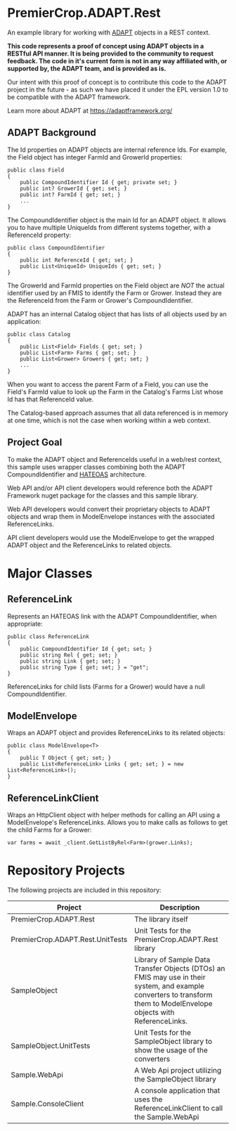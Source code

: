 # PremierCrop.ADAPT.Rest
An example library for working with [ADAPT](https://github.com/ADAPT/ADAPT/) objects in a REST context.  

**This code represents a proof of concept using ADAPT objects in a RESTful API manner.  It is being provided to the community to request feedback.  The code in it's current form is not in any way affiliated with, or supported by, the ADAPT team, and is provided as is.**

Our intent with this proof of concept is to contribute this code to the ADAPT project in the future - as such we have placed it under the EPL version 1.0 to be compatible with the ADAPT framework.  

Learn more about ADAPT at https://adaptframework.org/

## ADAPT Background
The Id properties on ADAPT objects are internal reference Ids.  For example, the Field object has integer 
FarmId and GrowerId properties:  

~~~
public class Field
{
	public CompoundIdentifier Id { get; private set; }
	public int? GrowerId { get; set; }
	public int? FarmId { get; set; }
	...
}
~~~

The CompoundIdentifier object is the main Id for an ADAPT object.  It allows
you to have multiple UniqueIds from different systems together, with a ReferenceId property:

~~~
public class CompoundIdentifier
{
	public int ReferenceId { get; set; }
	public List<UniqueId> UniqueIds { get; set; } 
}
~~~

The GrowerId and FarmId properties on the Field object are *NOT* the actual identifier used by an FMIS to identify the Farm or Grower.  Instead 
they are the ReferenceId from the Farm or Grower's CompoundIdentifier.  

ADAPT has an internal Catalog object that has lists of all objects used by an application:

~~~
public class Catalog
{
	public List<Field> Fields { get; set; }
	public List<Farm> Farms { get; set; }
	public List<Grower> Growers { get; set; }
	...
}
~~~

When you want to access the parent Farm of a Field, you can use the Field's FarmId value to look up the Farm in the Catalog's Farms List whose Id has that ReferenceId value.  

The Catalog-based approach assumes that all data referenced is in memory at one time, which is not the case when working within a web context.

## Project Goal
To make the ADAPT object and ReferenceIds useful in a web/rest context, this sample uses wrapper classes combining both the ADAPT CompoundIdentifier and [HATEOAS](https://spring.io/understanding/HATEOAS) architecture.  
 
Web API and/or API client developers would reference both the ADAPT Framework nuget package for the classes and this sample library.  

Web API developers would convert their proprietary objects to ADAPT objects and wrap them in 
ModelEnvelope instances with the associated ReferenceLinks.

API client developers would use the ModelEnvelope to get the wrapped ADAPT object and the ReferenceLinks to related objects.


# Major Classes

## ReferenceLink
Represents an HATEOAS link with the ADAPT CompoundIdentifier, when appropriate:  
~~~
public class ReferenceLink
{
	public CompoundIdentifier Id { get; set; }
	public string Rel { get; set; }
	public string Link { get; set; }
	public string Type { get; set; } = "get";
}
~~~
ReferenceLinks for child lists (Farms for a Grower) would have a null CompoundIdentifier.

## ModelEnvelope
Wraps an ADAPT object and provides ReferenceLinks to its related objects:
~~~
public class ModelEnvelope<T>
{
	public T Object { get; set; }
	public List<ReferenceLink> Links { get; set; } = new List<ReferenceLink>();
}
~~~

## ReferenceLinkClient
Wraps an HttpClient object with helper methods for calling an API using a ModelEnvelope's ReferenceLinks.  Allows 
you to make calls as follows to get the child Farms for a Grower:
~~~
var farms = await _client.GetListByRel<Farm>(grower.Links);
~~~


# Repository Projects
The following projects are included in this repository:

Project | Description
------------ | -------------
PremierCrop.ADAPT.Rest | The library itself  
PremierCrop.ADAPT.Rest.UnitTests | Unit Tests for the PremierCrop.ADAPT.Rest library
SampleObject | Library of Sample Data Transfer Objects (DTOs) an FMIS may use in their system, and example converters to transform them to ModelEnvelope objects with ReferenceLinks.
SampleObject.UnitTests | Unit Tests for the SampleObject library to show the usage of the converters
Sample.WebApi | A Web Api project utilizing the SampleObject library
Sample.ConsoleClient | A console application that uses the ReferenceLinkClient to call the Sample.WebApi

